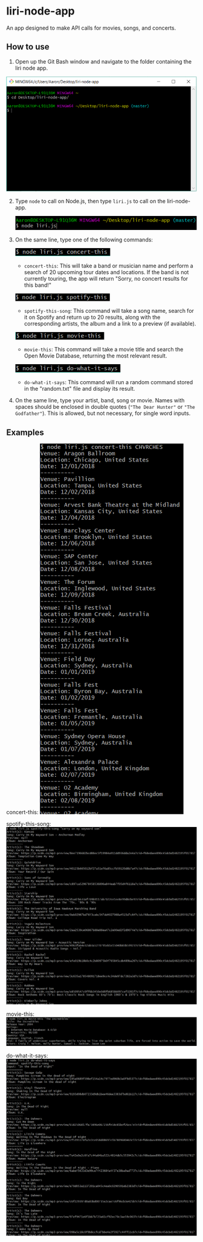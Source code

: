 # liri-node-app

An app designed to make API calls for movies, songs, and concerts.

## How to use

1. Open up the Git Bash window and navigate to the folder containing the liri node app.

![Step 1](https://github.com/rehlingera/liri-node-app/blob/master/assets/Step1.PNG "Step 1")

2. Type `node` to call on Node.js, then type `liri.js` to call on the liri-node-app.

    ![Step 2](https://github.com/rehlingera/liri-node-app/blob/master/assets/Step2.PNG "Step 2")

3. On the same line, type one of the following commands:

    ![Step 3 A](https://github.com/rehlingera/liri-node-app/blob/master/assets/Step3a.PNG "Step 3 A")
    * `concert-this`: This will take a band or musician name and perform a search of 20 upcoming tour dates and locations. If the band is not currently touring, the app will return "Sorry, no concert results for this band!"

    ![Step 3 B](https://github.com/rehlingera/liri-node-app/blob/master/assets/Step3b.PNG "Step 3 B")
    * `spotify-this-song`: This command will take a song name, search for it on Spotify and return up to 20 results, along with the corresponding artists, the album and a link to a preview (if available).

    ![Step 3 C](https://github.com/rehlingera/liri-node-app/blob/master/assets/Step3c.PNG "Step 3 C")
    * `movie-this`: This command will take a movie title and search the Open Movie Database, returning the most relevant result.

    ![Step 3 D](https://github.com/rehlingera/liri-node-app/blob/master/assets/Step3d.PNG "Step 3 D")
    * `do-what-it-says`: This command will run a random command stored in the "random.txt" file and display its result.
    
4. On the same line, type your artist, band, song or movie. Names with spaces should be enclosed in double quotes (`"The Dear Hunter"` or `"The Godfather"`). This is allowed, but not necessary, for single word inputs.

## Examples
concert-this:
![ConcertExample](https://github.com/rehlingera/liri-node-app/blob/master/assets/ConcertExample.PNG "ConcertExample")

spotify-this-song:
![SpotifyExample](https://github.com/rehlingera/liri-node-app/blob/master/assets/SpotifyExample.PNG "SpotifyExample")

movie-this:
![MovieExample](https://github.com/rehlingera/liri-node-app/blob/master/assets/MovieExample.PNG "MovieExample")

do-what-it-says:
![DoWhatItSaysExample](https://github.com/rehlingera/liri-node-app/blob/master/assets/DoWhatItSaysExample.PNG "DoWhatItSaysExample")